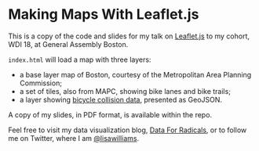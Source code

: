 # Making Maps With Leaflet.js

This is a copy of the code and slides for my talk on [Leaflet.js](http://leafletjs.com/)
to my cohort, WDI 18, at General Assembly Boston.

`index.html` will load a map with three layers:

* a base layer map of Boston, courtesy of the Metropolitan Area Planning Commission;
* a set of tiles, also from MAPC, showing bike lanes and bike trails;
* a layer showing [bicycle collision data](https://dataverse.harvard.edu/dataset.xhtml?persistentId=doi:10.7910/DVN/24713), presented as GeoJSON.

A copy of my slides, in PDF format, is available within the repo.

Feel free to visit my data visualization blog, [Data For Radicals](http://dataforradicals.com), or to follow me on Twitter, where I am [@lisawilliams](http://twitter.com/lisawilliams).
